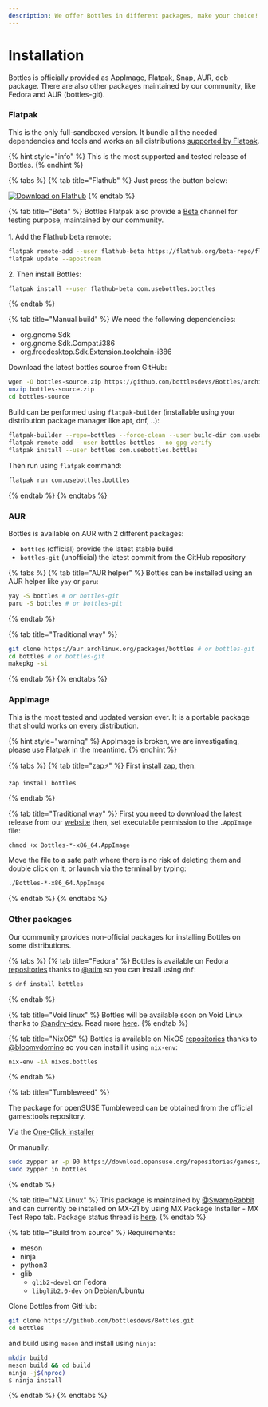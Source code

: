 ```yaml
---
description: We offer Bottles in different packages, make your choice!
---
```


# Installation

Bottles is officially provided as AppImage, Flatpak, Snap, AUR, deb package. There are also other packages maintained by our community, like Fedora and AUR (bottles-git).

### Flatpak

This is the only full-sandboxed version. It bundle all the needed dependencies and tools and works an all distributions [supported by Flatpak](https://flatpak.org/setup/).

{% hint style="info" %}
This is the most supported and tested release of Bottles.
{% endhint %}

{% tabs %}
{% tab title="Flathub" %}
Just press the button below:

[![Download on Flathub](https://flathub.org/assets/badges/flathub-badge-en.png)](https://flathub.org/apps/details/com.usebottles.bottles)
{% endtab %}

{% tab title="Beta" %}
Bottles Flatpak also provide a [Beta](https://github.com/flathub/com.usebottles.bottles/tree/beta) channel for testing purpose, maintained by our community.\
\
1\. Add the Flathub beta remote:

```bash
flatpak remote-add --user flathub-beta https://flathub.org/beta-repo/flathub-beta.flatpakrepo
flatpak update --appstream
```

2\. Then install Bottles:

```bash
flatpak install --user flathub-beta com.usebottles.bottles
```
{% endtab %}

{% tab title="Manual build" %}
We need the following dependencies:

* org.gnome.Sdk
* org.gnome.Sdk.Compat.i386
* org.freedesktop.Sdk.Extension.toolchain-i386

Download the latest bottles source from GitHub:

```bash
wgen -O bottles-source.zip https://github.com/bottlesdevs/Bottles/archive/master.zip
unzip bottles-source.zip
cd bottles-source
```

Build can be performed using `flatpak-builder` (installable using your distribution package manager like apt, dnf, ..):

```bash
flatpak-builder --repo=bottles --force-clean --user build-dir com.usebottles.bottles.yml
flatpak remote-add --user bottles bottles --no-gpg-verify
flatpak install --user bottles com.usebottles.bottles
```

Then run using `flatpak` command:

```bash
flatpak run com.usebottles.bottles
```
{% endtab %}
{% endtabs %}

### AUR

Bottles is available on AUR with 2 different packages:

* `bottles` (official) provide the latest stable build
* `bottles-git` (unofficial) the latest commit from the GitHub repository

{% tabs %}
{% tab title="AUR helper" %}
Bottles can be installed using an AUR helper like `yay` or `paru`:

```bash
yay -S bottles # or bottles-git
paru -S bottles # or bottles-git
```
{% endtab %}

{% tab title="Traditional way" %}
```bash
git clone https://aur.archlinux.org/packages/bottles # or bottles-git
cd bottles # or bottles-git
makepkg -si
```
{% endtab %}
{% endtabs %}

### AppImage

This is the most tested and updated version ever. It is a portable package that should works on every distribution.

{% hint style="warning" %}
AppImage is broken, we are investigating, please use Flatpak in the meantime.
{% endhint %}

{% tabs %}
{% tab title="zap⚡" %}
First [install zap](https://github.com/srevinsaju/zap#getting-started-), then:

```bash
zap install bottles
```
{% endtab %}

{% tab title="Traditional way" %}
First you need to download the latest release from our [website](https://usebottles.com/download) then, set executable permission to the `.AppImage` file:

```
chmod +x Bottles-*-x86_64.AppImage
```

Move the file to a safe path where there is no risk of deleting them and double click on it, or launch via the terminal by typing:

```bash
./Bottles-*-x86_64.AppImage
```
{% endtab %}
{% endtabs %}

### Other packages

Our community provides non-official packages for installing Bottles on some distributions.

{% tabs %}
{% tab title="Fedora" %}
Bottles is available on Fedora [repositories](https://src.fedoraproject.org/rpms/bottles) thanks to [@atim](https://src.fedoraproject.org/user/atim) so you can install using `dnf`:

```bash
$ dnf install bottles
```
{% endtab %}

{% tab title="Void linux" %}
Bottles will be available soon on Void Linux thanks to [@andry-dev](https://github.com/andry-dev). Read more [here](https://github.com/void-linux/void-packages/pull/27066).
{% endtab %}

{% tab title="NixOS" %}
Bottles is available on NixOS [repositories](https://search.nixos.org/packages?channel=21.05\&show=bottles\&from=0\&size=50\&sort=relevance\&type=packages\&query=bottles) thanks to [@bloomvdomino](https://github.com/bloomvdomino) so you can install it using `nix-env`:

```bash
nix-env -iA nixos.bottles
```
{% endtab %}

{% tab title="Tumbleweed" %}

The package for openSUSE Tumbleweed can be obtained from the official games:tools repository.

Via the [One-Click installer](https://software.opensuse.org//download.html?project=games%3Atools&package=bottles)

Or manually:

```bash
sudo zypper ar -p 90 https://download.opensuse.org/repositories/games:/tools/openSUSE_Tumbleweed/ games:tools
sudo zypper in bottles
```
{% endtab %}

{% tab title="MX Linux" %}
This package is maintained by [@SwampRabbit](https://github.com/SwampRabbit) and can currently be installed on MX-21 by using MX Package Installer - MX Test Repo tab.  Package status thread is [here](https://forum.mxlinux.org/viewtopic.php?t=68038).
{% endtab %}

{% tab title="Build from source" %}
Requirements:

* meson
* ninja
* python3
* glib
  * `glib2-devel` on Fedora
  * `libglib2.0-dev` on Debian/Ubuntu

Clone Bottles from GitHub:

```bash
git clone https://github.com/bottlesdevs/Bottles.git
cd Bottles
```

and build using `meson` and install using `ninja`:

```bash
mkdir build
meson build && cd build
ninja -j$(nproc)
$ ninja install
```
{% endtab %}
{% endtabs %}
